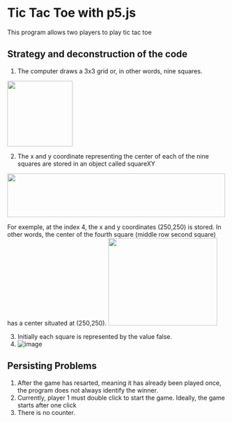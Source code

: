 # Tic Tac Toe with p5.js

This program allows two players to play tic tac toe

## Strategy and deconstruction of the code 

1. The computer draws a 3x3 grid or, in other words, nine squares. 
<img src="https://user-images.githubusercontent.com/53101129/212801673-6f6b6a56-2487-4c9b-8517-7608496ca6cd.png" width="150" height="150">

2. The x and y coordinate representing the center of each of the nine squares are stored in an object called squareXY
<img src="https://user-images.githubusercontent.com/53101129/212802322-fe46b4ea-f2c0-4df8-8ccb-9583843feeb6.png" width="500" height="100">

For exemple, at the index 4, the x and y coordinates (250,250) is stored. In other words, the center of the fourth square (middle row second square) has a center situated at (250,250). 
<img src="https://user-images.githubusercontent.com/53101129/212803283-0f9306ad-4545-4030-8c58-9361b6e0fc60.png" width="250" height="200">
                                                                                                                                        
3. Initially each square is represented by the value false. 
4. ![image](https://user-images.githubusercontent.com/53101129/212803481-b3333d9d-d79d-4f37-9018-f226cbc120f7.png)


## Persisting Problems 
1. After the game has resarted, meaning it has already been played once, the program does not always 
identify the winner. 
2. Currently, player 1 must double click to start the game. Ideally, the game starts after one click
3. There is no counter.

